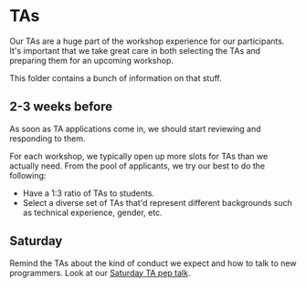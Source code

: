 # TAs

Our TAs are a huge part of the workshop experience for our participants. It's
important that we take great care in both selecting the TAs and preparing them
for an upcoming workshop.

This folder contains a bunch of information on that stuff.

## 2-3 weeks before

As soon as TA applications come in, we should start reviewing and responding to them.

For each workshop, we typically open up more slots for TAs than we actually
need. From the pool of applicants, we try our best to do the following:

* Have a 1:3 ratio of TAs to students.
* Select a diverse set of TAs that'd represent different backgrounds such as
technical experience, gender, etc.

## Saturday

Remind the TAs about the kind of conduct we expect and how to talk to new
programmers. Look at our [Saturday TA pep talk](giving-the-pep-talk.md#saturday).
